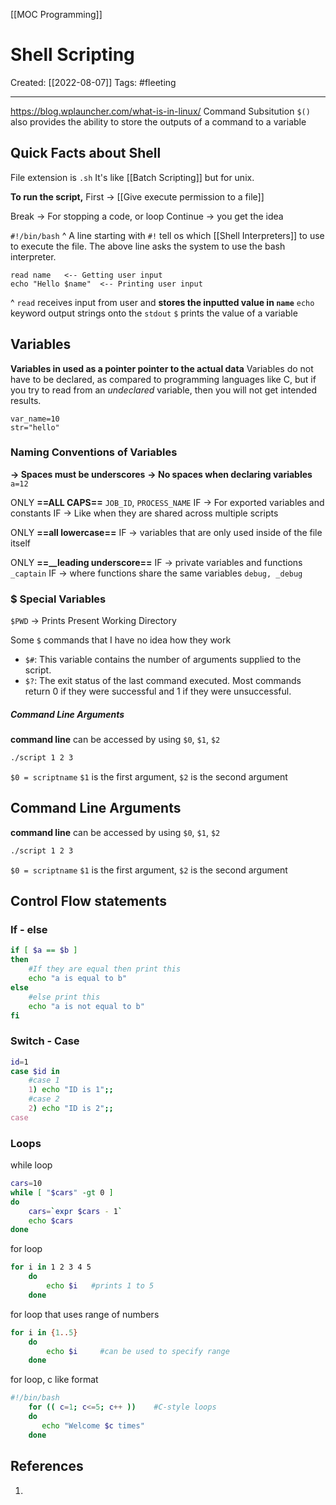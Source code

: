 [[MOC Programming]]

# Shell Scripting
Created:  [[2022-08-07]]
Tags: #fleeting 

---

https://blog.wplauncher.com/what-is-in-linux/
Command Subsitution
`$()`
also provides the ability to store the outputs of a command to a variable

## Quick Facts about Shell
File extension is `.sh`
It's like [[Batch Scripting]] but for unix.

**To run the script,**
First -> [[Give execute permission to a file]] 


Break -> For stopping a code, or loop 
Continue -> you get the idea


`#!/bin/bash`
^ A line starting with `#!` tell os which [[Shell Interpreters]] to use to execute the file. 
The above line asks the system to use the bash interpreter.

```SHELL
read name   <-- Getting user input
echo "Hello $name"  <-- Printing user input
```
^ `read` receives input from user and **stores the inputted value in `name`**
`echo` keyword output strings onto the `stdout`
`$` prints the value of a variable



## Variables
**Variables in used as a pointer pointer to the actual data** 
Variables do not have to be declared, as compared to programming languages like C, 
but if you try to read from an _undeclared_ variable, then you will not get intended results.

```SHELL
var_name=10
str="hello"
```

### Naming Conventions of Variables
**-> Spaces must be underscores**
**-> No spaces when declaring variables** `a=12`

ONLY **==ALL CAPS==** `JOB_ID`, `PROCESS_NAME` 
    IF -> For exported variables and constants 
    IF -> Like when they are shared across multiple scripts


ONLY **==all lowercase==**
    IF -> variables that are only used inside of the file itself


ONLY **==__leading underscore==**
    IF -> private variables and functions `_captain`
    IF -> where functions share the same variables `debug, _debug`

### $ Special Variables
`$PWD` -> Prints Present Working Directory

Some `$` commands that I have no idea how they work
-   `$#`: This variable contains the number of arguments supplied to the script.
-   `$?`: The exit status of the last command executed. Most commands return 0 if they were successful and 1 if they were unsuccessful.

##### Command Line Arguments
**command line** can be accessed by using 
`$0`, `$1`, `$2`
```BASH
./script 1 2 3
```
`$0 = scriptname`
`$1` is the first argument, `$2` is the second argument

## Command Line Arguments
**command line** can be accessed by using 
`$0`, `$1`, `$2`
```BASH
./script 1 2 3
```
`$0 = scriptname`
`$1` is the first argument, `$2` is the second argument



## Control Flow statements

### If - else
```BASH
if [ $a == $b ]
then
    #If they are equal then print this
    echo "a is equal to b"
else
    #else print this
    echo "a is not equal to b"
fi
```

### Switch - Case
```BASh
id=1
case $id in
	#case 1
	1) echo "ID is 1";;
	#case 2
	2) echo "ID is 2";;
case
```


### Loops
while loop
```BASH
cars=10
while [ "$cars" -gt 0 ]
do
    cars=`expr $cars - 1`
    echo $cars
done
```

for loop
```BASH
for i in 1 2 3 4 5
	do
		echo $i   #prints 1 to 5
	done
```

for loop that uses range of numbers
```BASH
for i in {1..5}
	do
		echo $i 	#can be used to specify range
	done
```

for loop, c like format
```BASH
#!/bin/bash
	for (( c=1; c<=5; c++ ))	#C-style loops
	do
	   echo "Welcome $c times"
	done
```






## References
1. 